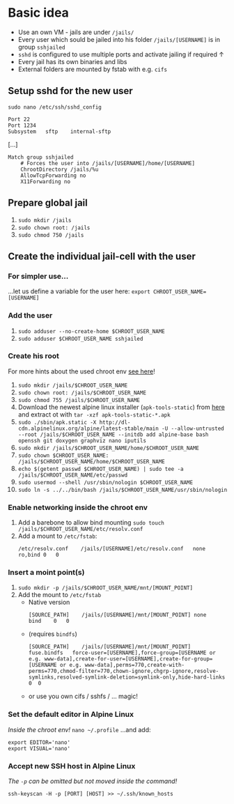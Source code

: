 # Basic idea #
* Use an own VM - jails are under `/jails/`
* Every user which sould be jailed into his folder `/jails/[USERNAME]` is in group `sshjailed`
* `sshd` is configured to use multiple ports and activate jailing if required ↑
* Every jail has its own binaries and libs
* External folders are mounted by fstab with e.g. `cifs`

## Setup sshd for the new user ##
`sudo nano /etc/ssh/sshd_config`
```
Port 22
Port 1234
Subsystem   sftp    internal-sftp
```
[...]
```
Match group sshjailed
    # Forces the user into /jails/[USERNAME]/home/[USERNAME]
    ChrootDirectory /jails/%u
    AllowTcpForwarding no
    X11Forwarding no
```

## Prepare global jail ##
1. `sudo mkdir /jails`
2. `sudo chown root: /jails`
3. `sudo chmod 750 /jails`

## Create the individual jail-cell with the user ##
### For simpler use... ###
...let us define a variable for the user here: `export CHROOT_USER_NAME=[USERNAME]`

### Add the user ###
1. `sudo adduser --no-create-home $CHROOT_USER_NAME`
2. `sudo adduser $CHROOT_USER_NAME sshjailed`

### Create his root ###
For more hints about the used chroot env [see here](https://wiki.alpinelinux.org/wiki/Alpine_Linux_in_a_chroot)!
1. `sudo mkdir /jails/$CHROOT_USER_NAME`
2. `sudo chown root: /jails/$CHROOT_USER_NAME`
3. `sudo chmod 755 /jails/$CHROOT_USER_NAME`
4. Download the newest alpine linux installer (`apk-tools-static`) from [here](http://dl-cdn.alpinelinux.org/alpine/latest-stable/main/) and extract ot with `tar -xzf apk-tools-static-*.apk`
5. `sudo ./sbin/apk.static -X http://dl-cdn.alpinelinux.org/alpine/latest-stable/main -U --allow-untrusted --root /jails/$CHROOT_USER_NAME --initdb add alpine-base bash openssh git doxygen graphviz nano iputils`
6. `sudo mkdir /jails/$CHROOT_USER_NAME/home/$CHROOT_USER_NAME`
7. `sudo chown $CHROOT_USER_NAME: /jails/$CHROOT_USER_NAME/home/$CHROOT_USER_NAME`
8. `echo $(getent passwd $CHROOT_USER_NAME) | sudo tee -a /jails/$CHROOT_USER_NAME/etc/passwd`
9. `sudo usermod --shell /usr/sbin/nologin $CHROOT_USER_NAME`
10. `sudo ln -s ../../bin/bash /jails/$CHROOT_USER_NAME/usr/sbin/nologin`

### Enable networking inside the chroot env ###
1. Add a barebone to allow bind mounting `sudo touch /jails/$CHROOT_USER_NAME/etc/resolv.conf`
2. Add a mount to `/etc/fstab`:
    ```
    /etc/resolv.conf    /jails/[USERNAME]/etc/resolv.conf   none    ro,bind 0   0
    ```

### Insert a moint point(s) ###
1. `sudo mkdir -p /jails/$CHROOT_USER_NAME/mnt/[MOUNT_POINT]`
2. Add the mount to `/etc/fstab`
    * Native version
        ```
        [SOURCE_PATH]    /jails/[USERNAME]/mnt/[MOUNT_POINT] none    bind    0   0
        ```
    * (requires `bindfs`)
        ```
        [SOURCE_PATH]    /jails/[USERNAME]/mnt/[MOUNT_POINT] fuse.bindfs   force-user=[USERNAME],force-group=[USERNAME or e.g. www-data],create-for-user=[USERNAME],create-for-group=[USERNAME or e.g. www-data],perms=770,create-with-perms=770,chmod-filter=770,chown-ignore,chgrp-ignore,resolve-symlinks,resolved-symlink-deletion=symlink-only,hide-hard-links    0  0
        ```
    * or use you own cifs / sshfs / ... magic!

### Set the default editor in Alpine Linux ###
_Inside the chroot env!_
`nano ~/.profile`
...and add:
```
export EDITOR='nano'
export VISUAL='nano'
```

### Accept new SSH host in Alpine Linux ###
_The `-p` can be omitted but not moved inside the command!_
```
ssh-keyscan -H -p [PORT] [HOST] >> ~/.ssh/known_hosts
```
